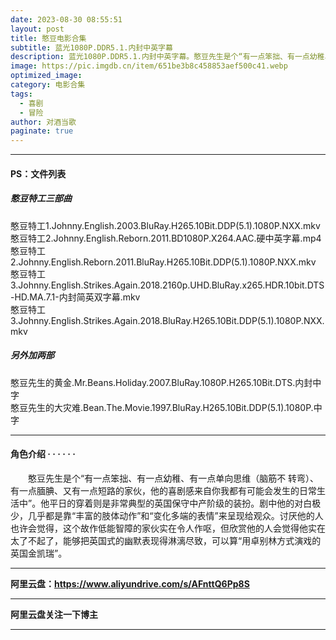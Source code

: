 ```yaml
---
date: 2023-08-30 08:55:51
layout: post
title: 憨豆电影合集
subtitle: 蓝光1080P.DDR5.1.内封中英字幕
description: 蓝光1080P.DDR5.1.内封中英字幕。憨豆先生是个“有一点笨拙、有一点幼稚、有一点单向思维（脑筋不 转弯）、有一点腼腆、又有一点短路的家伙，他的喜剧感来自你我都有可能会发生的日常生活中......
image: https://pic.imgdb.cn/item/651be3b8c458853aef500c41.webp
optimized_image: 
category: 电影合集
tags:
  - 喜剧
  - 冒险
author: 对酒当歌
paginate: true
---
```

---

#### PS：文件列表

##### 憨豆特工三部曲

憨豆特工1.Johnny.English.2003.BluRay.H265.10Bit.DDP(5.1).1080P.NXX.mkv  
憨豆特工2.Johnny.English.Reborn.2011.BD1080P.X264.AAC.硬中英字幕.mp4  
憨豆特工2.Johnny.English.Reborn.2011.BluRay.H265.10Bit.DDP(5.1).1080P.NXX.mkv  
憨豆特工3.Johnny.English.Strikes.Again.2018.2160p.UHD.BluRay.x265.HDR.10bit.DTS-HD.MA.7.1-内封简英双字幕.mkv  
憨豆特工3.Johnny.English.Strikes.Again.2018.BluRay.H265.10Bit.DDP(5.1).1080P.NXX.mkv  

##### 另外加两部

憨豆先生的黄金.Mr.Beans.Holiday.2007.BluRay.1080P.H265.10Bit.DTS.内封中字  
憨豆先生的大灾难.Bean.The.Movie.1997.BluRay.H265.10Bit.DDP(5.1).1080P.中字  

---

#### 角色介绍 · · · · · ·

　　憨豆先生是个“有一点笨拙、有一点幼稚、有一点单向思维（脑筋不 转弯）、有一点腼腆、又有一点短路的家伙，他的喜剧感来自你我都有可能会发生的日常生活中”。他平日的穿着则是非常典型的英国保守中产阶级的装扮。剧中他的对白极少，几乎都是靠“丰富的肢体动作”和“变化多端的表情”来呈现给观众。讨厌他的人也许会觉得，这个故作低能智障的家伙实在令人作呕，但欣赏他的人会觉得他实在太了不起了，能够把英国式的幽默表现得淋漓尽致，可以算“用卓别林方式演戏的英国金凯瑞”。

---

**阿里云盘：<https://www.aliyundrive.com/s/AFnttQ6Pp8S>**

---

**阿里云盘关注一下博主**

---
